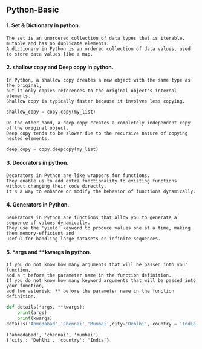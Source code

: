 ## Python-Basic
#### 1. Set & Dictionary in python.
```
The set is an unordered collection of data types that is iterable, mutable and has no duplicate elements.
A dictionary in Python is an ordered collection of data values, used to store data values like a map.
```
#### 2. shallow copy and Deep copy in python.
```
In Python, a shallow copy creates a new object with the same type as the original,
but it only copies references to the original object's internal elements.
Shallow copy is typically faster because it involves less copying.
```
```python
shallow_copy = copy.copy(my_list)
```
```
On the other hand, a deep copy creates a completely independent copy of the original object.
Deep copy tends to be slower due to the recursive nature of copying nested elements.
```
```python
deep_copy = copy.deepcopy(my_list)
```
#### 3. Decorators in python.
```
Decorators in Python are like wrappers for functions.
They enable us to add extra functionality to existing functions without changing their code directly.
It's a way to enhance or modify the behavior of functions dynamically.
```
#### 4. Generators in Python.
```
Generators in Python are functions that allow you to generate a sequence of values dynamically.
They use the 'yield' keyword to produce values one at a time, making them memory-efficient and
useful for handling large datasets or infinite sequences.
```
#### 5. *args and **kwargs in python.
```
If you do not know how many arguments that will be passed into your function,
add a * before the parameter name in the function definition.
If you do not know how many keyword arguments that will be passed into your function,
add two asterisk: ** before the parameter name in the function definition.
```
```python
def details(*args, **kwargs):
    print(args)
    print(kwargs)
details('Ahmedabad','Chennai','Mumbai',city='Dehlhi', country = 'India')
```
```output
('ahmedabad', 'chennai', 'mumbai')
{'city': 'Dehlhi', 'country': 'India'}
```
